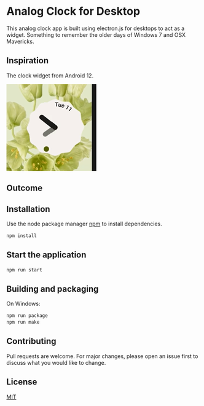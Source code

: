 # Analog Clock for Desktop

This analog clock app is built using electron.js for desktops to act as a widget. Something to remember the older days of Windows 7 and OSX Mavericks.

## Inspiration
The clock widget from Android 12.

![Photo of Android 12 clock widget](screenshots/inspiration.png)

## Outcome

## Installation
Use the node package manager [npm](https://nodejs.org/en/download/) to install dependencies.
```bash
npm install
```

## Start the application
```bash
npm run start
```

## Building and packaging
On Windows:
```bash
npm run package
npm run make
```


## Contributing
Pull requests are welcome. For major changes, please open an issue first to discuss what you would like to change.

## License
[MIT](LICENSE)
